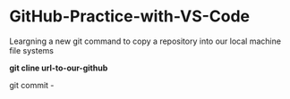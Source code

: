 # GitHub-Practice-with-VS-Code

<p>
    Leargning a new git command to copy a repository into our local 
    machine file systems
   </p>
<p>
    <strong>
        git cline url-to-our-github
    </strong>
</p>


git commit -
